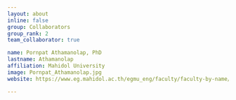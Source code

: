```yaml
---
layout: about
inline: false
group: Collaborators
group_rank: 2
team_collaborator: true

name: Pornpat Athamanolap, PhD
lastname: Athamanolap
affiliation: Mahidol University
image: Pornpat_Athamanolap.jpg
website: https://www.eg.mahidol.ac.th/egmu_eng/faculty/faculty-by-name/92-faculty/449-pornpat-athamanolap

---
```

